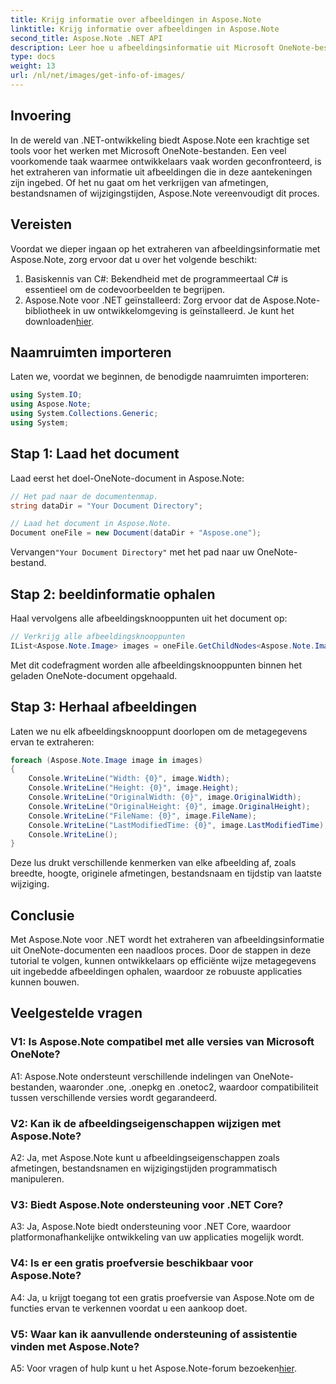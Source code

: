 ```yaml
---
title: Krijg informatie over afbeeldingen in Aspose.Note
linktitle: Krijg informatie over afbeeldingen in Aspose.Note
second_title: Aspose.Note .NET API
description: Leer hoe u afbeeldingsinformatie uit Microsoft OneNote-bestanden kunt extraheren met Aspose.Note voor .NET. Volg onze stapsgewijze handleiding voor efficiënte ontwikkeling.
type: docs
weight: 13
url: /nl/net/images/get-info-of-images/
---
```

## Invoering

In de wereld van .NET-ontwikkeling biedt Aspose.Note een krachtige set tools voor het werken met Microsoft OneNote-bestanden. Een veel voorkomende taak waarmee ontwikkelaars vaak worden geconfronteerd, is het extraheren van informatie uit afbeeldingen die in deze aantekeningen zijn ingebed. Of het nu gaat om het verkrijgen van afmetingen, bestandsnamen of wijzigingstijden, Aspose.Note vereenvoudigt dit proces.

## Vereisten

Voordat we dieper ingaan op het extraheren van afbeeldingsinformatie met Aspose.Note, zorg ervoor dat u over het volgende beschikt:

1. Basiskennis van C#: Bekendheid met de programmeertaal C# is essentieel om de codevoorbeelden te begrijpen.
2.  Aspose.Note voor .NET geïnstalleerd: Zorg ervoor dat de Aspose.Note-bibliotheek in uw ontwikkelomgeving is geïnstalleerd. Je kunt het downloaden[hier](https://releases.aspose.com/note/net/).

## Naamruimten importeren

Laten we, voordat we beginnen, de benodigde naamruimten importeren:

```csharp
using System.IO;
using Aspose.Note;
using System.Collections.Generic;
using System;
```

## Stap 1: Laad het document

Laad eerst het doel-OneNote-document in Aspose.Note:

```csharp
// Het pad naar de documentenmap.
string dataDir = "Your Document Directory";

// Laad het document in Aspose.Note.
Document oneFile = new Document(dataDir + "Aspose.one");
```

 Vervangen`"Your Document Directory"` met het pad naar uw OneNote-bestand.

## Stap 2: beeldinformatie ophalen

Haal vervolgens alle afbeeldingsknooppunten uit het document op:

```csharp
// Verkrijg alle afbeeldingsknooppunten
IList<Aspose.Note.Image> images = oneFile.GetChildNodes<Aspose.Note.Image>();
```

Met dit codefragment worden alle afbeeldingsknooppunten binnen het geladen OneNote-document opgehaald.

## Stap 3: Herhaal afbeeldingen

Laten we nu elk afbeeldingsknooppunt doorlopen om de metagegevens ervan te extraheren:

```csharp
foreach (Aspose.Note.Image image in images)
{
    Console.WriteLine("Width: {0}", image.Width);
    Console.WriteLine("Height: {0}", image.Height);
    Console.WriteLine("OriginalWidth: {0}", image.OriginalWidth);
    Console.WriteLine("OriginalHeight: {0}", image.OriginalHeight);
    Console.WriteLine("FileName: {0}", image.FileName);
    Console.WriteLine("LastModifiedTime: {0}", image.LastModifiedTime);
    Console.WriteLine();
}
```

Deze lus drukt verschillende kenmerken van elke afbeelding af, zoals breedte, hoogte, originele afmetingen, bestandsnaam en tijdstip van laatste wijziging.

## Conclusie

Met Aspose.Note voor .NET wordt het extraheren van afbeeldingsinformatie uit OneNote-documenten een naadloos proces. Door de stappen in deze tutorial te volgen, kunnen ontwikkelaars op efficiënte wijze metagegevens uit ingebedde afbeeldingen ophalen, waardoor ze robuuste applicaties kunnen bouwen.

## Veelgestelde vragen

### V1: Is Aspose.Note compatibel met alle versies van Microsoft OneNote?

A1: Aspose.Note ondersteunt verschillende indelingen van OneNote-bestanden, waaronder .one, .onepkg en .onetoc2, waardoor compatibiliteit tussen verschillende versies wordt gegarandeerd.

### V2: Kan ik de afbeeldingseigenschappen wijzigen met Aspose.Note?

A2: Ja, met Aspose.Note kunt u afbeeldingseigenschappen zoals afmetingen, bestandsnamen en wijzigingstijden programmatisch manipuleren.

### V3: Biedt Aspose.Note ondersteuning voor .NET Core?

A3: Ja, Aspose.Note biedt ondersteuning voor .NET Core, waardoor platformonafhankelijke ontwikkeling van uw applicaties mogelijk wordt.

### V4: Is er een gratis proefversie beschikbaar voor Aspose.Note?

A4: Ja, u krijgt toegang tot een gratis proefversie van Aspose.Note om de functies ervan te verkennen voordat u een aankoop doet.

### V5: Waar kan ik aanvullende ondersteuning of assistentie vinden met Aspose.Note?

 A5: Voor vragen of hulp kunt u het Aspose.Note-forum bezoeken[hier](https://forum.aspose.com/c/note/28).